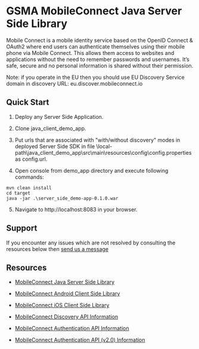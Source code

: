 GSMA MobileConnect Java Server Side Library
==============================================================================================================

Mobile Connect is a mobile identity service based on the OpenID Connect & OAuth2 where end users can authenticate themselves using their mobile phone via Mobile Connect. This allows them access to websites and applications without the need to remember passwords and usernames. It’s safe, secure and no personal information is shared without their permission.

Note: if you operate in the EU then you should use EU Discovery Service domain in discovery URL: eu.discover.mobileconnect.io

## Quick Start

1. Deploy any Server Side Application.

2. Clone java_client_demo_app.

3. Put urls that are associated with "with/without discovery" modes in deployed Server Side SDK in file \local-path\java_client_demo_app\src\main\resources\config\config.properties as config.url.

4. Open console from demo_app directory and execute following commands:

```posh
mvn clean install
cd target
java -jar .\server_side_demo-app-0.1.0.war
```

5. Navigate to http://localhost:8083 in your browser.

## Support

If you encounter any issues which are not resolved by consulting the resources below then [send us a message](https://developer.mobileconnect.io/content/contact-us)

## Resources

- [MobileConnect Java Server Side Library](https://developer.mobileconnect.io/content/java-server-side-library)
- [MobileConnect Android Client Side Library](https://developer.mobileconnect.io/content/android-client-side-library)
- [MobileConnect iOS Client Side Library](https://integration.developer.mobileconnect.io/mobile-connect-library-for-ios)

- [MobileConnect Discovery API Information](https://developer.mobileconnect.io/discovery-api)
- [MobileConnect Authentication API Information](https://developer.mobileconnect.io/mobile-connect-api)
- [MobileConnect Authentication API (v2.0) Information](https://developer.mobileconnect.io/mobile-connect-profile-v2-0)
